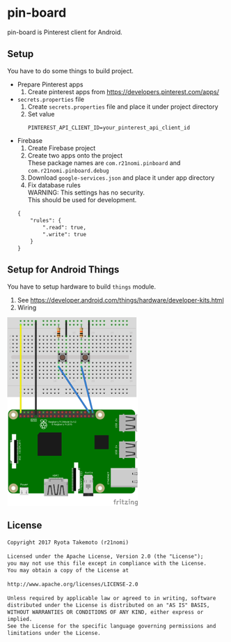 # pin-board
pin-board is Pinterest client for Android.

## Setup
You have to do some things to build project.
- Prepare Pinterest apps
  1. Create pinterest apps from https://developers.pinterest.com/apps/
- `secrets.properties` file
  1. Create `secrets.properties` file and place it under project directory
  2. Set value
     ```
     PINTEREST_API_CLIENT_ID=your_pinterest_api_client_id
     ```
- Firebase
  1. Create Firebase project
  2. Create two apps onto the project  
     These package names are `com.r21nomi.pinboard` and `com.r21nomi.pinboard.debug`
  3. Download `google-services.json` and place it under app directory
  4. Fix database rules  
     WARNING: This settings has no security.  
     This should be used for development.
  ```
  {
      "rules": {
          ".read": true,
          ".write": true
      }
  }
  ```

## Setup for Android Things
You have to setup hardware to build `things` module.
  1. See https://developer.android.com/things/hardware/developer-kits.html
  2. Wiring  
  <img src="art/wiring.png" width=300/>

## License
```
Copyright 2017 Ryota Takemoto (r21nomi)

Licensed under the Apache License, Version 2.0 (the "License");
you may not use this file except in compliance with the License.
You may obtain a copy of the License at

http://www.apache.org/licenses/LICENSE-2.0

Unless required by applicable law or agreed to in writing, software
distributed under the License is distributed on an "AS IS" BASIS,
WITHOUT WARRANTIES OR CONDITIONS OF ANY KIND, either express or implied.
See the License for the specific language governing permissions and
limitations under the License.
```
